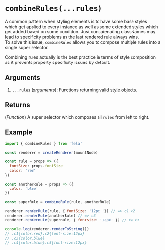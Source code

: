 # `combineRules(...rules)`

A common pattern when styling elements is to have some base styles which get applied to every instance as well as some extended styles which get added based on some condition. Just concatenating classNames may lead to specificity problems as the last rendered rule always wins.<br>
To solve this issue, `combineRules` allows you to compose multiple rules into a single super selector.<br>

Combining rules actually is the best practice in terms of style composition as it prevents property specificity issues by default.

## Arguments
1. `...rules` (*arguments*): Functions returning valid [style objects](../../basics/Rules.md#styleobject).

## Returns
(*Function*) A super selector which composes all `rules` from left to right.

## Example
```javascript
import { combineRules } from 'fela'

const renderer = createRenderer(mountNode)

const rule = props => ({
  fontSize: props.fontSize
  color: 'red'
})

const anotherRule = props => ({
  color: 'blue'
})

const superRule = combineRule(rule, anotherRule)

renderer.renderRule(rule, { fontSize: '12px '}) // => c1 c2
renderer.renderRule(anotherRule) // => c3
renderer.renderRule(superRule, { fontSize: '12px' }) // c4 c5

console.log(renderer.renderToString())
// .c1{color:red}.c2{font-size:12px}
// .c3{color:blue}
// .c4{color:blue}.c5{font-size:12px}
```
